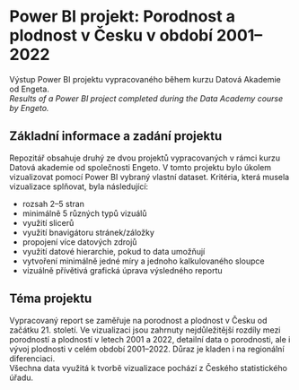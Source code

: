 # Power BI projekt: Porodnost a plodnost v Česku v období 2001–2022
Výstup Power BI projektu vypracovaného během kurzu Datová Akademie od Engeta.   
_Results of a Power BI project completed during the Data Academy course by Engeto._
## Základní informace a zadání projektu
Repozitář obsahuje druhý ze dvou projektů vypracovaných v rámci kurzu Datová akademie od společnosti Engeto. V tomto projektu bylo úkolem vizualizovat pomocí Power BI vybraný vlastní dataset. Kritéria, která musela vizualizace splňovat, byla následující:
* rozsah 2–5 stran
* minimálně 5 různých typů vizuálů
* využití slicerů
* využití bnavigátoru stránek/záložky
* propojení více datových zdrojů
* využití datové hierarchie, pokud to data umožňují
* vytvoření minimálně jedné míry a jednoho kalkulovaného sloupce
* vizuálně přívětivá grafická úprava výsledného reportu
## Téma projektu
Vypracovaný report se zaměřuje na porodnost a plodnost v Česku od začátku 21. století. Ve vizualizaci jsou zahrnuty nejdůležitější rozdíly mezi porodností a plodností v letech 2001 a 2022, detailní data o porodnosti, ale i vývoj plodnosti v celém období 2001–2022. Důraz je kladen i na regionální diferenciaci.  
Všechna data využitá k tvorbě vizualizace pochází z Českého statistického úřadu.
